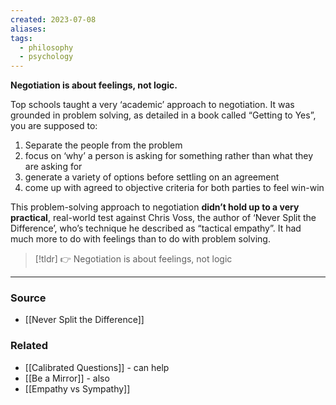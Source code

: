 ```yaml
---
created: 2023-07-08
aliases: 
tags:
  - philosophy
  - psychology
---
```

**Negotiation is about feelings, not logic.**

Top schools taught a very ‘academic’ approach to negotiation. It was grounded in problem solving, as detailed in a book called “Getting to Yes”, you are supposed to:

1. Separate the people from the problem
2. focus on ‘why’ a person is asking for something rather than what they are asking for
3. generate a variety of options before settling on an agreement
4. come up with agreed to objective criteria for both parties to feel win-win

This problem-solving approach to negotiation **didn’t hold up to a very practical**, real-world test against Chris Voss, the author of ‘Never Split the Difference’, who’s technique he described as “tactical empathy”. It had much more to do with feelings than to do with problem solving.

> [!tldr] 👉 Negotiation is about feelings, not logic

****
### Source
- [[Never Split the Difference]]

### Related
- [[Calibrated Questions]] - can help
- [[Be a Mirror]] - also
- [[Empathy vs Sympathy]]